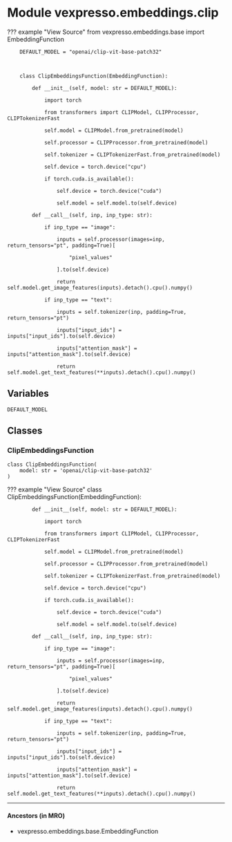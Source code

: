 # Module vexpresso.embeddings.clip

??? example "View Source"
        from vexpresso.embeddings.base import EmbeddingFunction

        DEFAULT_MODEL = "openai/clip-vit-base-patch32"

        

        class ClipEmbeddingsFunction(EmbeddingFunction):

            def __init__(self, model: str = DEFAULT_MODEL):

                import torch

                from transformers import CLIPModel, CLIPProcessor, CLIPTokenizerFast

                self.model = CLIPModel.from_pretrained(model)

                self.processor = CLIPProcessor.from_pretrained(model)

                self.tokenizer = CLIPTokenizerFast.from_pretrained(model)

                self.device = torch.device("cpu")

                if torch.cuda.is_available():

                    self.device = torch.device("cuda")

                    self.model = self.model.to(self.device)

            def __call__(self, inp, inp_type: str):

                if inp_type == "image":

                    inputs = self.processor(images=inp, return_tensors="pt", padding=True)[

                        "pixel_values"

                    ].to(self.device)

                    return self.model.get_image_features(inputs).detach().cpu().numpy()

                if inp_type == "text":

                    inputs = self.tokenizer(inp, padding=True, return_tensors="pt")

                    inputs["input_ids"] = inputs["input_ids"].to(self.device)

                    inputs["attention_mask"] = inputs["attention_mask"].to(self.device)

                    return self.model.get_text_features(**inputs).detach().cpu().numpy()

## Variables

```python3
DEFAULT_MODEL
```

## Classes

### ClipEmbeddingsFunction

```python3
class ClipEmbeddingsFunction(
    model: str = 'openai/clip-vit-base-patch32'
)
```

??? example "View Source"
        class ClipEmbeddingsFunction(EmbeddingFunction):

            def __init__(self, model: str = DEFAULT_MODEL):

                import torch

                from transformers import CLIPModel, CLIPProcessor, CLIPTokenizerFast

                self.model = CLIPModel.from_pretrained(model)

                self.processor = CLIPProcessor.from_pretrained(model)

                self.tokenizer = CLIPTokenizerFast.from_pretrained(model)

                self.device = torch.device("cpu")

                if torch.cuda.is_available():

                    self.device = torch.device("cuda")

                    self.model = self.model.to(self.device)

            def __call__(self, inp, inp_type: str):

                if inp_type == "image":

                    inputs = self.processor(images=inp, return_tensors="pt", padding=True)[

                        "pixel_values"

                    ].to(self.device)

                    return self.model.get_image_features(inputs).detach().cpu().numpy()

                if inp_type == "text":

                    inputs = self.tokenizer(inp, padding=True, return_tensors="pt")

                    inputs["input_ids"] = inputs["input_ids"].to(self.device)

                    inputs["attention_mask"] = inputs["attention_mask"].to(self.device)

                    return self.model.get_text_features(**inputs).detach().cpu().numpy()

------

#### Ancestors (in MRO)

* vexpresso.embeddings.base.EmbeddingFunction